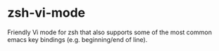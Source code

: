 zsh-vi-mode
===========

Friendly Vi mode for zsh that also supports some of the most common emacs key
bindings (e.g. beginning/end of line).
